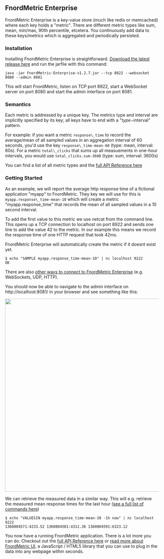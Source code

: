 FnordMetric Enterprise
----------------------

FnordMetric Enterprise is a key-value store (much like redis or memcached) where each
key holds a "metric". There are different metric types like sum, mean, min/max, 90th
percentile, etcetera. You continuously add data to these keys/metrics which is aggregated
and periodically persisted.

### Installation

Installing FnordMetric Enterprise is straightforward. [Download the latest release
here](/documentation/downloads) and run the jarfile with this command:

    java -jar FnordMetric-Enterprise-v1.2.7.jar --tcp 8922 --websocket 8080 --admin 8081

This will start FnordMetric, listen on TCP port 8922, start a WebSocket server on port
8080 and start the admin interface on port 8081.


### Semantics

Each metric is addressed by a unique key. The metrics type and interval are implicitly specified
by its key; all keys have to end with a "$type-$interval" pattern.

For example: if you want a metric `response\_time` to record the average/mean of all sampled
values in an aggregation interval of 60 seconds, you'd use the key `response\_time-mean-60` (type: mean,
interval: 60s). For a metric `total\_clicks` that sums up all measuements in one-hour intervals, you would use
`total_clicks.sum-3600` (type: sum, interval: 3600s)

You can find a list of all metric types and the [full API Reference here](/documentation/fnordmetric_api_reference/)


### Getting Started

As an example, we will report the average http response time of a fictional application "myapp" to
FnordMetric. They key we will use for this is `myapp.response\_time-mean-10` which will create a
metric "myapp.response_time" that records the mean of all sampled values in a 10 second interval.

To add the first value to this metric we use netcat from the command line. This opens up a TCP
connection to localhost on port 8922 and sends one line to add the value 42 to the metric. In our
example this means we record the response time of one HTTP request that took 42ms.

FnordMetric Enterprise will automatically create the metric if it doesnt exist yet.

    $ echo "SAMPLE myapp.response_time-mean-10" | nc localhost 9222
    OK

There are also [other ways to connect to FnordMetric Enterprise](/documentation/fnordmetric_api_reference/)
(e.g. WebSockets, UDP, HTTP).

You should now be able to navigate to the admin interface on http://localhost:8081/ in your
browser and see something like this:

<img src="/img/simple_example_screen.png" width="630" class="shadow" />
<br />

We can retrieve the measured data in a similar way. This will e.g. retrieve the measured mean
response times for the last hour ([see a full list of commands here](/documentation/fnordmetric_api_reference/))

    $ echo "VALUESIN myapp.response_time-mean-10 -1h now" | nc localhost 9222
    1360804571:4233.52 1360804581:4312.36 1360804591:6323.12


You now have a running FnordMetric application. There is a lot more you can do: Checkout out
the [full API Reference here](/documentation/fnordmetric_api_reference/) or [read more
about FnordMetric UI](/documentation/ui_index), a JavaScript / HTML5 library that you can use
to plug in the data into any webpage within seconds.
